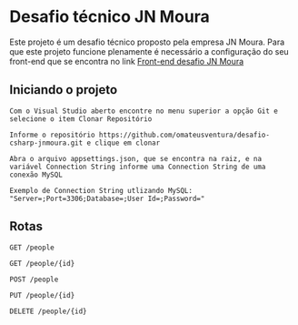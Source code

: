 # Desafio técnico JN Moura

Este projeto é um desafio técnico proposto pela empresa JN Moura. Para que este projeto funcione plenamente é necessário
a configuração do seu front-end que se encontra no link [Front-end desafio JN Moura](https://github.com/omateusventura/desafio-angularjs-jnmoura/)

## Iniciando o projeto

```
Com o Visual Studio aberto encontre no menu superior a opção Git e selecione o item Clonar Repositório
```

```
Informe o repositório https://github.com/omateusventura/desafio-csharp-jnmoura.git e clique em clonar
```

```
Abra o arquivo appsettings.json, que se encontra na raiz, e na variável Connection String informe uma Connection String de uma conexão MySQL
```

```
Exemplo de Connection String utlizando MySQL: "Server=;Port=3306;Database=;User Id=;Password="
```


## Rotas

```
GET /people
```

```
GET /people/{id}
```

```
POST /people
```

```
PUT /people/{id}

DELETE /people/{id}
